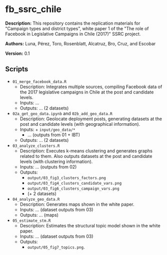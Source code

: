 # fb_ssrc_chile

**Description:** This repository contains the replication materials for "Campaign types and district types", white paper 1 of the "The role of Facebook in Legislative Campaigns in Chile (2017)" SSRC project. 

**Authors:** Luna, Pérez, Toro, Rosenblatt, Alcatruz, Bro, Cruz, and Escobar

**Version:** 0.1


## Scripts


- `01_merge_facebook_data.R`
	+ Description: Integrates multiple sources, compiling Facebook data of the 2017 legislative campaigns in Chile at the post and candidate levels.
	+ Inputs: ...
	+ Outputs: ... (2 datasets)
- `02a_get_geo_data.ipynb` and `02b_add_geo_data.R`
    + Description: Geolocate deployment posts, generating datasets at the post and candidate levels (with geographical information).
	+ Inputs:
	        + `input/geo_data/*`
		+ ... (outputs from 01 + IBT)
	+ Outputs: ... (2 datasets)
- `03_analyze_clusters.R`
	+ Description: Executes k-means clustering and generates graphs related to them. Also outputs datasets at the post and candidate levels (with clustering information).
	+ Inputs: ... (outputs from 02)
	+ Outputs: 
		+ `output/03_fig3_clusters_factors.png` 
		+ `output/03_fig4_clusters_candidate_vars.png` 
		+ `output/03_fig6_clusters_campaign_vars.png`
		+ (+ 2 datasets)
- `04_analyze_geo_data.R`
    + Description: Generates maps shown in the white paper.
	+ Inputs: ... (dataset outputs from 03)
	+ Outputs: ... (maps)
- `05_estimate_stm.R`
	+ Description: Estimates the structural topic model shown in the white paper.
	+ Inputs: ... (dataset outputs from 03)
	+ Outputs: 
		+ `output/05_fig7_topics.png`.
